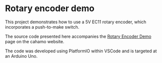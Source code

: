 # Rotary encoder demo

This project demonstrates how to use a 5V EC11 rotary encoder, which incorporates a push-to-make switch.

The source code presented here accompanies the <a href="https://cahamo.delphidabbler.com/demos/rotary-encoder">Rotary Encoder Demo</a> page on the cahamo website.

The code was developed using PlatformIO within VSCode and is targeted at an Arduino Uno.
